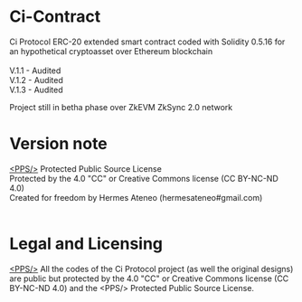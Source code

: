 # Ci-Contract

Ci Protocol ERC-20 extended smart contract coded with Solidity  0.5.16 for an hypothetical cryptoasset over Ethereum blockchain<br /><br />
V.1.1 - Audited<br />
V.1.2 - Audited <br />
V.1.3 - Audited<br />

Project still in betha phase over ZkEVM ZkSync 2.0 network

# Version note

<a href="https://github.com/HermesAteneo/Protected-Public-Source-License-PPSL">&lt;PPS/&gt;</a> Protected Public Source License<br />
Protected by the 4.0 "CC" or Creative Commons license (CC BY-NC-ND 4.0)<br />
Created for freedom by Hermes Ateneo (hermesateneo#gmail.com)<br /><br />



# Legal and Licensing

<a href="https://github.com/HermesAteneo/Protected-Public-Source-License-PPSL">&lt;PPS/&gt;</a> All the codes of the Ci Protocol project (as well the original designs) are public but protected by the  4.0 "CC" or Creative Commons license (CC BY-NC-ND 4.0) and the &lt;PPS/&gt; Protected Public Source License. <br /><br />

